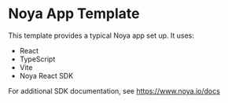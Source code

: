 # Noya App Template

This template provides a typical Noya app set up. It uses:

- React
- TypeScript
- Vite
- Noya React SDK

For additional SDK documentation, see https://www.noya.io/docs
